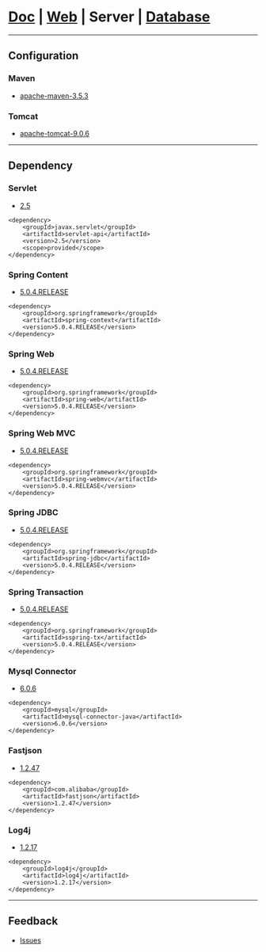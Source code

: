 # [Doc](https://github.com/FlymeStudio/FlymeStudio-Doc/blob/master/README.md) | [Web](https://github.com/FlymeStudio/FlymeStudio-Web/blob/master/README.md) | Server | [Database](https://github.com/FlymeStudio/FlymeStudio-Database/blob/master/README.md)

---
## Configuration

### Maven
- [apache-maven-3.5.3](https://maven.apache.org/download.cgi)

### Tomcat
- [apache-tomcat-9.0.6](https://tomcat.apache.org/download-90.cgi)

---
## Dependency

### Servlet
- [2.5](http://www.mvnrepository.com/artifact/javax.servlet/servlet-api/2.5)
```
<dependency>
    <groupId>javax.servlet</groupId>
    <artifactId>servlet-api</artifactId>
    <version>2.5</version>
    <scope>provided</scope>
</dependency>
```

### Spring Content
- [5.0.4.RELEASE](http://www.mvnrepository.com/artifact/org.springframework/spring-context/5.0.4.RELEASE)
```
<dependency>
    <groupId>org.springframework</groupId>
    <artifactId>spring-context</artifactId>
    <version>5.0.4.RELEASE</version>
</dependency>
```

### Spring Web
- [5.0.4.RELEASE](http://www.mvnrepository.com/artifact/org.springframework/spring-web/5.0.4.RELEASE)
```
<dependency>
    <groupId>org.springframework</groupId>
    <artifactId>spring-web</artifactId>
    <version>5.0.4.RELEASE</version>
</dependency>
```

### Spring Web MVC
- [5.0.4.RELEASE](http://www.mvnrepository.com/artifact/org.springframework/spring-webmvc/5.0.4.RELEASE)
```
<dependency>
    <groupId>org.springframework</groupId>
    <artifactId>spring-webmvc</artifactId>
    <version>5.0.4.RELEASE</version>
</dependency>
```

### Spring JDBC
- [5.0.4.RELEASE](http://www.mvnrepository.com/artifact/org.springframework/spring-jdbc/5.0.4.RELEASE)
```
<dependency>
    <groupId>org.springframework</groupId>
    <artifactId>spring-jdbc</artifactId>
    <version>5.0.4.RELEASE</version>
</dependency>
```

### Spring Transaction
- [5.0.4.RELEASE](http://www.mvnrepository.com/artifact/org.springframework/spring-tx)
```
<dependency>
    <groupId>org.springframework</groupId>
    <artifactId>sspring-tx</artifactId>
    <version>5.0.4.RELEASE</version>
</dependency>
```

### Mysql Connector
- [6.0.6](http://www.mvnrepository.com/artifact/mysql/mysql-connector-java/6.0.6)
```
<dependency>
    <groupId>mysql</groupId>
    <artifactId>mysql-connector-java</artifactId>
    <version>6.0.6</version>
</dependency>
```

### Fastjson
- [1.2.47](http://mvnrepository.com/artifact/com.alibaba/fastjson/1.2.47)
```
<dependency>
    <groupId>com.alibaba</groupId>
    <artifactId>fastjson</artifactId>
    <version>1.2.47</version>
</dependency>
```

### Log4j
- [1.2.17](http://mvnrepository.com/artifact/log4j/log4j/1.2.17)
```
<dependency>
    <groupId>log4j</groupId>
    <artifactId>log4j</artifactId>
    <version>1.2.17</version>
</dependency>
```

---
## Feedback
- [Issues](https://github.com/FlymeStudio/FlymeStudio-Server/issues)
